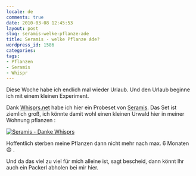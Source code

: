 ```yaml
---
locale: de
comments: true
date: 2010-03-08 12:45:53
layout: post
slug: seramis-welke-pflanze-ade
title: Seramis - welke Pflanze áde?
wordpress_id: 1586
categories:
tags:
- Pflanzen
- Seramis
- Whispr
---
```


Diese Woche habe ich endlich mal wieder Urlaub. Und den Urlaub beginne ich mit
einem kleinen Experiment.

Dank [Whisprs.net](http://whisprs.net/) habe ich hier ein Probeset von
[Seramis](http://www.seramis.de/). Das Set ist ziemlich groß, ich könnte damit
wohl einen kleinen Urwald hier in meiner Wohnung pflanzen :

[![Seramis - Danke Whisprs](http://farm5.static.flickr.com/4041/4416927310_7fd1488b3b_m.jpg)](http://www.flickr.com/photos/wannawork/4416927310/)

Hoffentlich sterben meine Pflanzen dann nicht mehr nach max. 6 Monaten :smile: .

Und da das viel zu viel für mich alleine ist, sagt bescheid, dann könnt Ihr
auch ein Packerl abholen bei mir hier.
